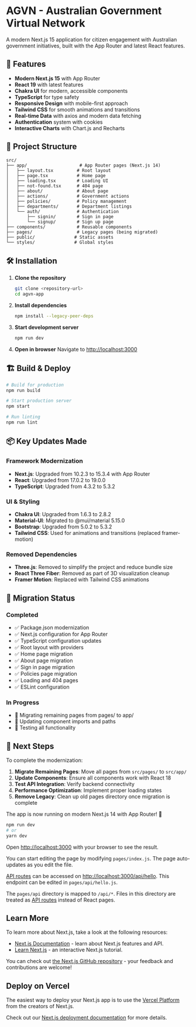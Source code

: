 # AGVN - Australian Government Virtual Network

A modern Next.js 15 application for citizen engagement with Australian government initiatives, built with the App Router and latest React features.

## 🚀 Features

- **Modern Next.js 15** with App Router
- **React 19** with latest features
- **Chakra UI** for modern, accessible components
- **TypeScript** for type safety
- **Responsive Design** with mobile-first approach
- **Tailwind CSS** for smooth animations and transitions
- **Real-time Data** with axios and modern data fetching
- **Authentication** system with cookies
- **Interactive Charts** with Chart.js and Recharts

## 📁 Project Structure

```
src/
├── app/                    # App Router pages (Next.js 14)
│   ├── layout.tsx         # Root layout
│   ├── page.tsx           # Home page
│   ├── loading.tsx        # Loading UI
│   ├── not-found.tsx      # 404 page
│   ├── about/             # About page
│   ├── actions/           # Government actions
│   ├── policies/          # Policy management
│   ├── departments/       # Department listings
│   └── auth/              # Authentication
│       ├── signin/        # Sign in page
│       └── signup/        # Sign up page
├── components/            # Reusable components
├── pages/                 # Legacy pages (being migrated)
├── public/               # Static assets
└── styles/               # Global styles
```

## 🛠️ Installation

1. **Clone the repository**
   ```bash
   git clone <repository-url>
   cd agvn-app
   ```

2. **Install dependencies**
   ```bash
   npm install --legacy-peer-deps
   ```

3. **Start development server**
   ```bash
   npm run dev
   ```

4. **Open in browser**
   Navigate to [http://localhost:3000](http://localhost:3000)

## 🏗️ Build & Deploy

```bash
# Build for production
npm run build

# Start production server
npm start

# Run linting
npm run lint
```

## 📦 Key Updates Made

### Framework Modernization
- **Next.js**: Upgraded from 10.2.3 to 15.3.4 with App Router
- **React**: Upgraded from 17.0.2 to 19.0.0
- **TypeScript**: Upgraded from 4.3.2 to 5.3.2

### UI & Styling
- **Chakra UI**: Upgraded from 1.6.3 to 2.8.2
- **Material-UI**: Migrated to @mui/material 5.15.0
- **Bootstrap**: Upgraded from 5.0.2 to 5.3.2
- **Tailwind CSS**: Used for animations and transitions (replaced framer-motion)

### Removed Dependencies

- **Three.js**: Removed to simplify the project and reduce bundle size
- **React Three Fiber**: Removed as part of 3D visualization cleanup
- **Framer Motion**: Replaced with Tailwind CSS animations

## 🔄 Migration Status

### Completed

- ✅ Package.json modernization
- ✅ Next.js configuration for App Router
- ✅ TypeScript configuration updates
- ✅ Root layout with providers
- ✅ Home page migration
- ✅ About page migration
- ✅ Sign in page migration
- ✅ Policies page migration
- ✅ Loading and 404 pages
- ✅ ESLint configuration

### In Progress

- 🔄 Migrating remaining pages from pages/ to app/
- 🔄 Updating component imports and paths
- 🔄 Testing all functionality

## 🎯 Next Steps

To complete the modernization:

1. **Migrate Remaining Pages**: Move all pages from `src/pages/` to `src/app/`
2. **Update Components**: Ensure all components work with React 18
3. **Test API Integration**: Verify backend connectivity
4. **Performance Optimization**: Implement proper loading states
5. **Remove Legacy**: Clean up old pages directory once migration is complete

The app is now running on modern Next.js 14 with App Router! 🎉

```bash
npm run dev
# or
yarn dev
```

Open [http://localhost:3000](http://localhost:3000) with your browser to see the result.

You can start editing the page by modifying `pages/index.js`. The page auto-updates as you edit the file.

[API routes](https://nextjs.org/docs/api-routes/introduction) can be accessed on [http://localhost:3000/api/hello](http://localhost:3000/api/hello). This endpoint can be edited in `pages/api/hello.js`.

The `pages/api` directory is mapped to `/api/*`. Files in this directory are treated as [API routes](https://nextjs.org/docs/api-routes/introduction) instead of React pages.

## Learn More

To learn more about Next.js, take a look at the following resources:

- [Next.js Documentation](https://nextjs.org/docs) - learn about Next.js features and API.
- [Learn Next.js](https://nextjs.org/learn) - an interactive Next.js tutorial.

You can check out [the Next.js GitHub repository](https://github.com/vercel/next.js/) - your feedback and contributions are welcome!

## Deploy on Vercel

The easiest way to deploy your Next.js app is to use the [Vercel Platform](https://vercel.com/new?utm_medium=default-template&filter=next.js&utm_source=create-next-app&utm_campaign=create-next-app-readme) from the creators of Next.js.

Check out our [Next.js deployment documentation](https://nextjs.org/docs/deployment) for more details.

